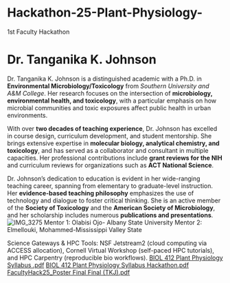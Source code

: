 # Hackathon-25-Plant-Physiology-
1st Faculty Hackathon
 # Dr. Tanganika K. Johnson

Dr. Tanganika K. Johnson is a distinguished academic with a Ph.D. in **Environmental Microbiology/Toxicology** from *Southern University and A&M College*. Her research focuses on the intersection of **microbiology, environmental health, and toxicology**, with a particular emphasis on how microbial communities and toxic exposures affect public health in urban environments.

With over **two decades of teaching experience**, Dr. Johnson has excelled in course design, curriculum development, and student mentorship. She brings extensive expertise in **molecular biology, analytical chemistry, and toxicology**, and has served as a collaborator and consultant in multiple capacities. Her professional contributions include **grant reviews for the NIH** and curriculum reviews for organizations such as **ACT National Science**.

Dr. Johnson’s dedication to education is evident in her wide-ranging teaching career, spanning from elementary to graduate-level instruction. Her **evidence-based teaching philosophy** emphasizes the use of technology and dialogue to foster critical thinking. She is an active member of the **Society of Toxicology** and the **American Society of Microbiology**, and her scholarship includes numerous **publications and presentations**.
![IMG_3275](https://github.com/user-attachments/assets/417eea11-b0e0-449c-91a6-0e02c7decb29)
Mentor 1:	Olabisi Ojo- Albany State University
Mentor 2: Elmellouki, Mohammed-Mississippi Valley State 

Science Gateways & HPC Tools: NSF Jetstream2 (cloud computing via ACCESS allocation), Cornell Virtual Workshop (self-paced HPC tutorials), and HPC Carpentry (reproducible bio workflows).
[BIOL 412 Plant Physiology Syllabus .pdf](https://github.com/user-attachments/files/22566359/BIOL.412.Plant.Physiology.Syllabus.pdf)
[BIOL 412 Plant Physiology Syllabus Hackathon.pdf](https://github.com/user-attachments/files/22566360/BIOL.412.Plant.Physiology.Syllabus.Hackathon.pdf)
[FacultyHack25_Poster Final Final (TKJ).pdf](https://github.com/user-attachments/files/23176623/FacultyHack25_Poster.Final.Final.TKJ.pdf)


